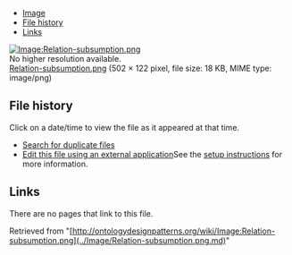 * [Image](../Image/Relation-subsumption.png.md#file)
* [File history](../Image/Relation-subsumption.png.md#filehistory)
* [Links](../Image/Relation-subsumption.png.md#filelinks)

[![Image:Relation-subsumption.png](../../../images/3/3a/Relation-subsumption.png)](../../../images/3/3a/Relation-subsumption.png)  
No higher resolution available.  
[Relation-subsumption.png](../../../images/3/3a/Relation-subsumption.png)‎ (502 × 122 pixel, file size: 18 KB, MIME type: image/png)

## File history

Click on a date/time to view the file as it appeared at that time.



  
* [Search for duplicate files](http://ontologydesignpatterns.org/wiki/Special:FileDuplicateSearch/Relation-subsumption.png "Special:FileDuplicateSearch/Relation-subsumption.png")
* [Edit this file using an external application](http://ontologydesignpatterns.org/wiki/index.php?title=Image:Relation-subsumption.png&action=edit&externaledit=true&mode=file "Image:Relation-subsumption.png")See the [setup instructions](http://www.mediawiki.org/wiki/Manual:External_editors "http://www.mediawiki.org/wiki/Manual:External_editors") for more information.

## Links



There are no pages that link to this file.




Retrieved from "[http://ontologydesignpatterns.org/wiki/Image:Relation-subsumption.png](../Image/Relation-subsumption.png.md)"